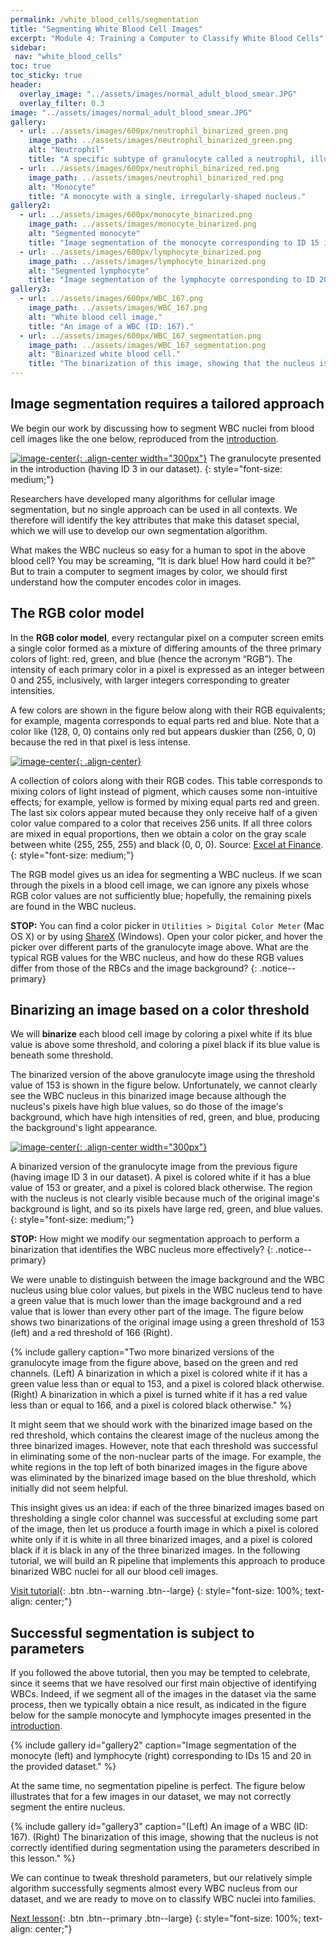 ```yaml
---
permalink: /white_blood_cells/segmentation
title: "Segmenting White Blood Cell Images"
excerpt: "Module 4: Training a Computer to Classify White Blood Cells"
sidebar:
 nav: "white_blood_cells"
toc: true
toc_sticky: true
header:
  overlay_image: "../assets/images/normal_adult_blood_smear.JPG"
  overlay_filter: 0.3
image: "../assets/images/normal_adult_blood_smear.JPG"
gallery:
  - url: ../assets/images/600px/neutrophil_binarized_green.png
    image_path: ../assets/images/neutrophil_binarized_green.png
    alt: "Neutrophil"
    title: "A specific subtype of granulocyte called a neutrophil, illustrating the multilobular structure of this WBC family."
  - url: ../assets/images/600px/neutrophil_binarized_red.png
    image_path: ../assets/images/neutrophil_binarized_red.png
    alt: "Monocyte"
    title: "A monocyte with a single, irregularly-shaped nucleus."
gallery2:
  - url: ../assets/images/600px/monocyte_binarized.png
    image_path: ../assets/images/monocyte_binarized.png
    alt: "Segmented monocyte"
    title: "Image segmentation of the monocyte corresponding to ID 15 in the provided dataset."
  - url: ../assets/images/600px/lymphocyte_binarized.png
    image_path: ../assets/images/lymphocyte_binarized.png
    alt: "Segmented lymphocyte"
    title: "Image segmentation of the lymphocyte corresponding to ID 20 in the provided dataset."
gallery3:
  - url: ../assets/images/600px/WBC_167.png
    image_path: ../assets/images/WBC_167.png
    alt: "White blood cell image."
    title: "An image of a WBC (ID: 167)."
  - url: ../assets/images/600px/WBC_167_segmentation.png
    image_path: ../assets/images/WBC_167_segmentation.png
    alt: "Binarized white blood cell."
    title: "The binarization of this image, showing that the nucleus is not correctly identified during segmentation using the parameters from the tutorial."
---
```


## Image segmentation requires a tailored approach

We begin our work by discussing how to segment WBC nuclei from blood cell images like the one below, reproduced from the [introduction](home).

[![image-center](../assets/images/600px/neutrophil.png){: .align-center width="300px"}](../assets/images/neutrophil.png)
The granulocyte presented in the introduction (having ID 3 in our dataset).
{: style="font-size: medium;"}

Researchers have developed many algorithms for cellular image segmentation, but no single approach can be used in all contexts. We therefore will identify the key attributes that make this dataset special, which we will use to develop our own segmentation algorithm.

What makes the WBC nucleus so easy for a human to spot in the above blood cell? You may be screaming, “It is dark blue! How hard could it be?” But to train a computer to segment images by color, we should first understand how the computer encodes color in images.

## The RGB color model

In the **RGB color model**, every rectangular pixel on a computer screen emits a single color formed as a mixture of differing amounts of the three primary colors of light: red, green, and blue (hence the acronym “RGB”). The intensity of each primary color in a pixel is expressed as an integer between 0 and 255, inclusively, with larger integers corresponding to greater intensities.

A few colors are shown in the figure below along with their RGB equivalents; for example, magenta corresponds to equal parts red and blue. Note that a color like (128, 0, 0) contains only red but appears duskier than (256, 0, 0) because the red in that pixel is less intense.

[![image-center](../assets/images/600px/RGB_color_chart.png){: .align-center}](../assets/images/RGB_color_chart.png)

A collection of colors along with their RGB codes. This table corresponds to mixing colors of light instead of pigment, which causes some non-intuitive effects; for example, yellow is formed by mixing equal parts red and green. The last six colors appear muted because they only receive half of a given color value compared to a color that receives 256 units. If all three colors are mixed in equal proportions, then we obtain a color on the gray scale between white (255, 255, 255) and black (0, 0, 0). Source: <a href="https://excelatfinance.com/xlf/xlf-colors-1.php" target="_blank">Excel at Finance</a>.
{: style="font-size: medium;"}

The RGB model gives us an idea for segmenting a WBC nucleus. If we scan through the pixels in a blood cell image, we can ignore any pixels whose RGB color values are not sufficiently blue; hopefully, the remaining pixels are found in the WBC nucleus.

**STOP:** You can find a color picker in `Utilities > Digital Color Meter` (Mac OS X) or by using <a href="https://getsharex.com" target="_blank">ShareX</a> (Windows). Open your color picker, and hover the picker over different parts of the granulocyte image above. What are the typical RGB values for the WBC nucleus, and how do these RGB values differ from those of the RBCs and the image background?
{: .notice--primary}

## Binarizing an image based on a color threshold

We will **binarize** each blood cell image by coloring a pixel white if its blue value is above some threshold, and coloring a pixel black if its blue value is beneath some threshold.

The binarized version of the above granulocyte image using the threshold value of 153 is shown in the figure below. Unfortunately, we cannot clearly see the WBC nucleus in this binarized image because although the nucleus's pixels have high blue values, so do those of the image's background, which have high intensities of red, green, and blue, producing the background's light appearance.

[![image-center](../assets/images/600px/neutrophil_binarized_blue.png){: .align-center width="300px"}](../assets/images/neutrophil_binarized_blue.png)

A binarized version of the granulocyte image from the previous figure (having image ID 3 in our dataset). A pixel is colored white if it has a blue value of 153 or greater, and a pixel is colored black otherwise. The region with the nucleus is not clearly visible because much of the original image's background is light, and so its pixels have large red, green, and blue values.
{: style="font-size: medium;"}

**STOP:** How might we modify our segmentation approach to perform a binarization that identifies the WBC nucleus more effectively?
{: .notice--primary}

We were unable to distinguish between the image background and the WBC nucleus using blue color values, but pixels in the WBC nucleus tend to have a green value that is much lower than the image background and a red value that is lower than every other part of the image. The figure below shows two binarizations of the original image using a green threshold of 153 (left) and a red threshold of 166 (Right).

{% include gallery caption="Two more binarized versions of the granulocyte image from the figure above, based on the green and red channels. (Left) A binarization in which a pixel is colored white if it has a green value less than or equal to 153, and a pixel is colored black otherwise. (Right) A binarization in which a pixel is turned white if it has a red value less than or equal to 166, and a pixel is colored black otherwise." %}

It might seem that we should work with the binarized image based on the red threshold, which contains the clearest image of the nucleus among the three binarized images. However, note that each threshold was successful in eliminating some of the non-nuclear parts of the image. For example, the white regions in the top left of both binarized images in the figure above was eliminated by the binarized image based on the blue threshold, which initially did not seem helpful.

This insight gives us an idea: if each of the three binarized images based on thresholding a single color channel was successful at excluding some part of the image, then let us produce a fourth image in which a pixel is colored white only if it is white in all three binarized images, and a pixel is colored black if it is black in any of the three binarized images. In the following tutorial, we will build an R pipeline that implements this approach to produce binarized WBC nuclei for all our blood cell images.

[Visit tutorial](tutorial_nuclear_segmentation){: .btn .btn--warning .btn--large}
{: style="font-size: 100%; text-align: center;"}

## Successful segmentation is subject to parameters

If you followed the above tutorial, then you may be tempted to celebrate, since it seems that we have resolved our first main objective of identifying WBCs. Indeed, if we segment all of the images in the dataset via the same process, then we typically obtain a nice result, as indicated in the figure below for the sample monocyte and lymphocyte images presented in the [introduction](home).

{% include gallery id="gallery2" caption="Image segmentation of the monocyte (left) and lymphocyte (right) corresponding to IDs 15 and 20 in the provided dataset." %}

At the same time, no segmentation pipeline is perfect. The figure below illustrates that for a few images in our dataset, we may not correctly segment the entire nucleus.

{% include gallery id="gallery3" caption="(Left) An image of a WBC (ID: 167). (Right) The binarization of this image, showing that the nucleus is not correctly identified during segmentation using the parameters described in this lesson." %}

We can continue to tweak threshold parameters, but our relatively simple algorithm successfully segments almost every WBC nucleus from our dataset, and we are ready to move on to classify WBC nuclei into families.

[Next lesson](classification){: .btn .btn--primary .btn--large}
{: style="font-size: 100%; text-align: center;"}
